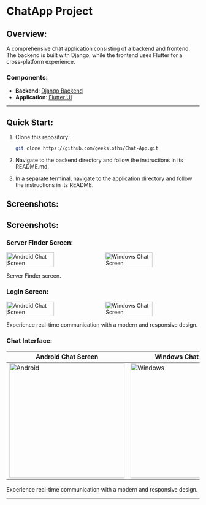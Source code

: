 # ChatApp Project

## Overview: 
A comprehensive chat application consisting of a backend and frontend. The backend is built with Django, while the frontend uses Flutter for a cross-platform experience.

### Components:
- **Backend**: [Django Backend](backend/README.md)
- **Application**: [Flutter UI](application/README.md)

---

## Quick Start:

1. Clone this repository:
   ```bash
   git clone https://github.com/geeksloths/Chat-App.git
2. Navigate to the backend directory and follow the instructions in its README.md.

3. In a separate terminal, navigate to the application directory and follow the instructions in its README.

## Screenshots:

## Screenshots:

### Server Finder Screen:
<div style="display: flex; gap: 10px;width:100%;">
  <img src="./mockups/login-android-m.png" alt="Android Chat Screen" width="50%" />
  <img src="./mockups/login-windows-m.png" alt="Windows Chat Screen" width="50%" />
</div>

Server Finder screen.

### Login Screen:
<div style="display: flex; gap: 10px;width:100%;">
  <img src="./mockups/server_finder_android_m.png" alt="Android Chat Screen" width="50%" />
  <img src="./mockups/server_finder_windows_m.png" alt="Windows Chat Screen" width="50%" />
</div>

Experience real-time communication with a modern and responsive design.

### Chat Interface:
| Android Chat Screen | Windows Chat Screen |
|----------------------|----------------------|
| <img src="../mockups/chat_screen_android-m.png" alt="Android" width="300" /> | <img src="../mockups/chat_screen_windows-m.png" alt="Windows" width="300" /> |


Experience real-time communication with a modern and responsive design.

---
